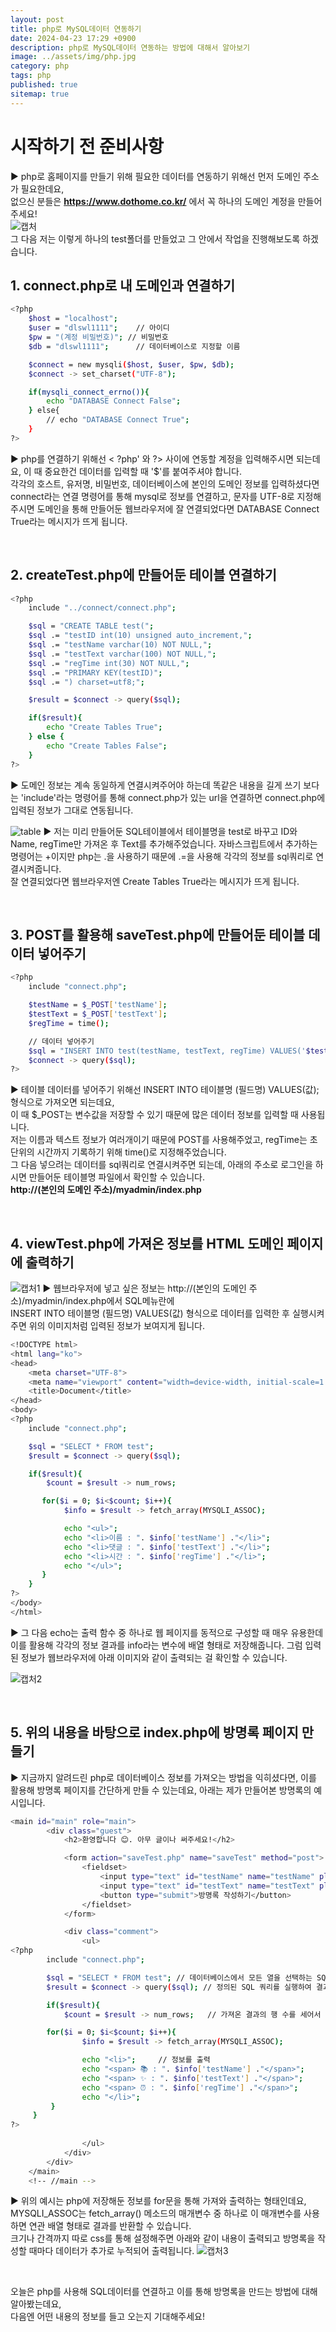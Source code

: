 ```yaml
---
layout: post
title: php로 MySQL데이터 연동하기
date: 2024-04-23 17:29 +0900
description: php로 MySQL데이터 연동하는 방법에 대해서 알아보기
image: ../assets/img/php.jpg
category: php
tags: php
published: true
sitemap: true
---
```


# 시작하기 전 준비사항
▶ php로 홈페이지를 만들기 위해 필요한 데이터를 연동하기 위해선 먼저 도메인 주소가 필요한데요,<br />
없으신 분들은 **https://www.dothome.co.kr/** 에서 꼭 하나의 도메인 계정을 만들어주세요!<br />
![캡처](https://github.com/HwangInJi/class2024/assets/163365140/dbcccf53-5897-4b25-bb9f-b33098c0a011)<br />
그 다음 저는 이렇게 하나의 test폴더를 만들었고 그 안에서 작업을 진행해보도록 하겠습니다.

## 1. connect.php로 내 도메인과 연결하기

````bash
<?php
    $host = "localhost";
    $user = "dlswl1111";    // 아이디
    $pw = "(계정 비밀번호)"; // 비밀번호
    $db = "dlswl1111";      // 데이터베이스로 지정할 이름

    $connect = new mysqli($host, $user, $pw, $db);
    $connect -> set_charset("UTF-8");

    if(mysqli_connect_errno()){
        echo "DATABASE Connect False";
    } else{
        // echo "DATABASE Connect True";
    }
?>
````

▶ php를 연결하기 위해선 < ?php' 와 ?> 사이에 연동할 계정을 입력해주시면 되는데요, 이 때 중요한건 데이터를 입력할 때 '$'를 붙여주셔야 합니다.<br />
각각의 호스트, 유저명, 비밀번호, 데이터베이스에 본인의 도메인 정보를 입력하셨다면 connect라는 연결 명령어를 통해 mysql로 정보를 연결하고, 문자를 UTF-8로 지정해주시면 도메인을 통해 만들어둔 웹브라우저에 잘 연결되었다면 DATABASE Connect True라는 메시지가 뜨게 됩니다.

<br>

## 2. createTest.php에 만들어둔 테이블 연결하기

````bash
<?php
    include "../connect/connect.php";

    $sql = "CREATE TABLE test(";
    $sql .= "testID int(10) unsigned auto_increment,";
    $sql .= "testName varchar(10) NOT NULL,";
    $sql .= "testText varchar(100) NOT NULL,";
    $sql .= "regTime int(30) NOT NULL,";
    $sql .= "PRIMARY KEY(testID)";
    $sql .= ") charset=utf8;";

    $result = $connect -> query($sql);

    if($result){
        echo "Create Tables True";
    } else {
        echo "Create Tables False";
    }
?>
````

▶ 도메인 정보는 계속 동일하게 연결시켜주어야 하는데 똑같은 내용을 길게 쓰기 보다는 'include'라는 명령어를 통해 connect.php가 있는 url을 연결하면 connect.php에 입력된 정보가 그대로 연동됩니다.<br />

![table](https://github.com/HwangInJi/class2024/assets/163365140/fbc09583-4466-45c6-99e0-894d59f3607c)
▶ 저는 미리 만들어둔 SQL테이블에서 테이블명을 test로 바꾸고 ID와 Name, regTime만 가져온 후 Text를 추가해주었습니다.
자바스크립트에서 추가하는 명령어는 +이지만 php는 .을 사용하기 때문에 .=을 사용해 각각의 정보를 sql쿼리로 연결시켜줍니다.<br />
잘 연결되었다면 웹브라우저엔 Create Tables True라는 메시지가 뜨게 됩니다.

<br>

## 3. POST를 활용해 saveTest.php에 만들어둔 테이블 데이터 넣어주기

````bash
<?php
    include "connect.php";

    $testName = $_POST['testName'];
    $testText = $_POST['testText'];
    $regTime = time();

    // 데이터 넣어주기
    $sql = "INSERT INTO test(testName, testText, regTime) VALUES('$testName', '$testText', '$regTime')";
    $connect -> query($sql);
?>
````

▶ 테이블 데이터를 넣어주기 위해선 INSERT INTO 테이블명 (필드명) VALUES(값); 형식으로 가져오면 되는데요,<br />
이 때 $_POST는 변수값을 저장할 수 있기 때문에 많은 데이터 정보를 입력할 때 사용됩니다.<br />
저는 이름과 텍스트 정보가 여러개이기 때문에 POST를 사용해주었고, regTime는 초단위의 시간까지 기록하기 위해 time()로 지정해주었습니다.<br />
그 다음 넣으려는 데이터를 sql쿼리로 연결시켜주면 되는데, 아래의 주소로 로그인을 하시면 만들어둔 테이블명 파일에서 확인할 수 있습니다.<br />
**http://(본인의 도메인 주소)/myadmin/index.php**

<br>

## 4. viewTest.php에 가져온 정보를 HTML 도메인 페이지에 출력하기
![캡처1](https://github.com/HwangInJi/class2024/assets/163365140/7353da0f-936a-488a-b211-1f7f9ceb180e)
▶ 웹브라우저에 넣고 싶은 정보는 http://(본인의 도메인 주소)/myadmin/index.php에서 SQL메뉴란에<br />
INSERT INTO 테이블명 (필드명) VALUES(값) 형식으로 데이터를 입력한 후 실행시켜주면 위의 이미지처럼 입력된 정보가 보여지게 됩니다.

````bash
<!DOCTYPE html>
<html lang="ko">
<head>
    <meta charset="UTF-8">
    <meta name="viewport" content="width=device-width, initial-scale=1.0">
    <title>Document</title>
</head>
<body>
<?php
    include "connect.php";

    $sql = "SELECT * FROM test";
    $result = $connect -> query($sql);

    if($result){
        $count = $result -> num_rows;

       for($i = 0; $i<$count; $i++){
            $info = $result -> fetch_array(MYSQLI_ASSOC);

            echo "<ul>";
            echo "<li>이름 : ". $info['testName'] ."</li>";
            echo "<li>댓글 : ". $info['testText'] ."</li>";
            echo "<li>시간 : ". $info['regTime'] ."</li>";
            echo "</ul>";
       }
    }
?>
</body>
</html>
````

▶ 그 다음 echo는 출력 함수 중 하나로 웹 페이지를 동적으로 구성할 때 매우 유용한데 이를 활용해 각각의 정보 결과를 info라는 변수에 배열 형태로 저장해줍니다. 그럼 입력된 정보가 웹브라우저에 아래 이미지와 같이 출력되는 걸 확인할 수 있습니다.

![캡처2](https://github.com/HwangInJi/class2024/assets/163365140/39125049-e517-4cc3-adba-c41205fcd8d3)


<br>

## 5. 위의 내용을 바탕으로 index.php에 방명록 페이지 만들기

▶ 지금까지 알려드린 php로 데이터베이스 정보를 가져오는 방법을 익히셨다면, 이를 활용해 방명록 페이지를 간단하게 만들 수 있는데요, 아래는 제가 만들어본 방명록의 예시입니다.

````bash
<main id="main" role="main">
        <div class="guest">
            <h2>환영합니다 😊. 아무 글이나 써주세요!</h2>

            <form action="saveTest.php" name="saveTest" method="post">
                <fieldset>
                    <input type="text" id="testName" name="testName" placeholder="이름">
                    <input type="text" id="testText" name="testText" placeholder="100자 이내로 작성해주세요!">
                    <button type="submit">방명록 작성하기</button>
                </fieldset>
            </form>

            <div class="comment">
                <ul>
<?php
        include "connect.php";

        $sql = "SELECT * FROM test"; // 데이터베이스에서 모든 열을 선택하는 SQL 쿼리를 정의
        $result = $connect -> query($sql); // 정의된 SQL 쿼리를 실행하여 결과를 가져옴

        if($result){
            $count = $result -> num_rows;   // 가져온 결과의 행 수를 세어서 $count 변수에 저장

        for($i = 0; $i<$count; $i++){
                $info = $result -> fetch_array(MYSQLI_ASSOC);

                echo "<li>";     // 정보를 출력
                echo "<span> 📚 : ". $info['testName'] ."</span>";
                echo "<span> ✨ : ". $info['testText'] ."</span>";
                echo "<span> ⏰ : ". $info['regTime'] ."</span>";
                echo "</li>";
         }
     }
?>
                    
                </ul>
            </div>
        </div>
    </main>
    <!-- //main -->
````

▶ 위의 예시는 php에 저장해둔 정보를 for문을 통해 가져와 출력하는 형태인데요,<br>
MYSQLI_ASSOC는 fetch_array() 메소드의 매개변수 중 하나로 이 매개변수를 사용하면 연관 배열 형태로 결과를 반환할 수 있습니다.<br>
크기나 간격까지 따로 css를 통해 설정해주면 아래와 같이 내용이 출력되고 방명록을 작성할 때마다 데이터가 추가로 누적되어 출력됩니다.
![캡처3](https://github.com/HwangInJi/class2024/assets/163365140/d257ecb4-0daa-49bf-a105-97d9b0adc754)


<br>

오늘은 php를 사용해 SQL데이터를 연결하고 이를 통해 방명록을 만드는 방법에 대해 알아봤는데요,<br>
다음엔 어떤 내용의 정보를 들고 오는지 기대해주세요!